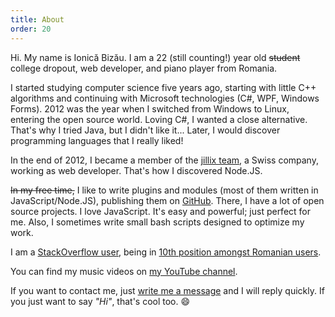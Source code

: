 ```yaml
---
title: About
order: 20
---
```

Hi. My name is Ionică Bizău. I am a 22 (still counting!) year old ~~student~~ college dropout, web
developer, and piano player from Romania.

I started studying computer science five years ago, starting with little C++
algorithms and continuing with Microsoft technologies (C#, WPF, Windows Forms).
2012 was the year when I switched from Windows to Linux, entering the open
source world. Loving C#, I wanted a close alternative. That's why I tried Java,
but I didn't like it... Later, I would discover programming languages that I
really liked!

In the end of 2012, I became a member of the [jillix team][1], a Swiss company,
working as web developer. That's how I discovered Node.JS.

~~In my free time,~~ I like to write plugins and modules (most of them written in
JavaScript/Node.JS), publishing them on [GitHub][2]. There, I have a lot of open
source projects. I love JavaScript. It's easy and powerful; just perfect for me.
Also, I sometimes write small bash scripts designed to optimize my work.

I am a [StackOverflow user][3], being in [10th position amongst Romanian users][4].

You can find my music videos on [my YouTube channel][5].

If you want to contact me, just [write me a message][6] and I will reply quickly.
If you just want to say *"Hi"*, that's cool too. :smile:


  [1]: http://jillix.com/
  [2]: https://github.com/IonicaBizau
  [3]: http://stackoverflow.com/users/1420197/ionica-bizau
  [4]: http://data.stackexchange.com/stackoverflow/query/201379/my-position-from-romanian-users
  [5]: https://www.youtube.com/user/IonicaBizau
  [6]: /contact
